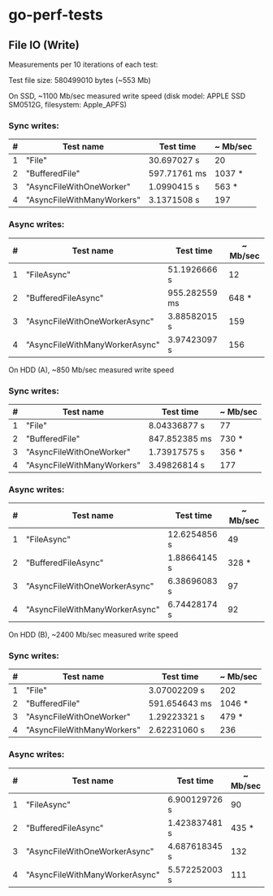 # go-perf-tests

## File IO (Write)

Measurements per 10 iterations of each test:

Test file size: 580499010 bytes (~553 Mb)

On SSD, ~1100 Mb/sec measured write speed (disk model: APPLE SSD SM0512G, filesystem: Apple_APFS)

### Sync writes:

| # | Test name                     | Test time     | ~ Mb/sec |
|---|-------------------------------|---------------|----------|
| 1 | "File"                        | 30.697027 s   | 20       |
| 2 | "BufferedFile"                | 597.71761 ms  | 1037 *   |
| 3 | "AsyncFileWithOneWorker"      | 1.0990415 s   | 563 *    |
| 4 | "AsyncFileWithManyWorkers"    | 3.1371508 s   | 197      |

### Async writes:

| # | Test name                     | Test time     | ~ Mb/sec |
|---|-------------------------------|---------------|----------|
| 1 | "FileAsync"                   | 51.1926666 s  | 12       |
| 2 | "BufferedFileAsync"           | 955.282559 ms | 648 *    |
| 3 | "AsyncFileWithOneWorkerAsync" | 3.88582015 s  | 159      |
| 4 | "AsyncFileWithManyWorkerAsync"| 3.97423097 s  | 156      |


On HDD (A), ~850 Mb/sec measured write speed

### Sync writes:

| # | Test name                     | Test time     | ~ Mb/sec |
|---|-------------------------------|---------------|----------|
| 1 | "File"                        | 8.04336877 s  | 77       |
| 2 | "BufferedFile"                | 847.852385 ms | 730 *    |
| 3 | "AsyncFileWithOneWorker"      | 1.73917575 s  | 356 *    |
| 4 | "AsyncFileWithManyWorkers"    | 3.49826814 s  | 177      |

### Async writes:

| # | Test name                     | Test time     | ~ Mb/sec |
|---|-------------------------------|---------------|----------|
| 1 | "FileAsync"                   | 12.6254856 s  | 49       |
| 2 | "BufferedFileAsync"           | 1.88664145 s  | 328 *    |
| 3 | "AsyncFileWithOneWorkerAsync" | 6.38696083 s  | 97       |
| 4 | "AsyncFileWithManyWorkerAsync"| 6.74428174 s  | 92       |

On HDD (B), ~2400 Mb/sec measured write speed

### Sync writes:

| # | Test name                     | Test time     | ~ Mb/sec |
|---|-------------------------------|---------------|----------|
| 1 | "File"                        | 3.07002209 s  | 202      |
| 2 | "BufferedFile"                | 591.654643 ms | 1046 *   |
| 3 | "AsyncFileWithOneWorker"      | 1.29223321 s  | 479 *    |
| 4 | "AsyncFileWithManyWorkers"    | 2.62231060 s  | 236      |

### Async writes:

| # | Test name                     | Test time     | ~ Mb/sec |
|---|-------------------------------|---------------|----------|
| 1 | "FileAsync"                   | 6.900129726 s | 90       |
| 2 | "BufferedFileAsync"           | 1.423837481 s | 435 *    |
| 3 | "AsyncFileWithOneWorkerAsync" | 4.687618345 s | 132      |
| 4 | "AsyncFileWithManyWorkerAsync"| 5.572252003 s | 111      |
